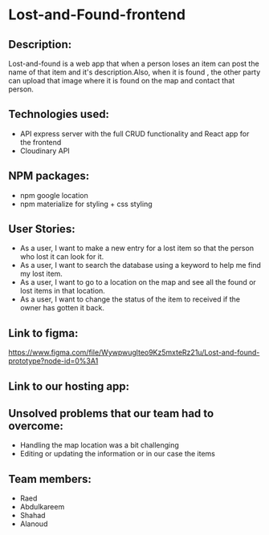 # Lost-and-Found-frontend



## Description:
 Lost-and-found is a web app that when a person  loses an item can post the name of that item and it's description.Also, when it is found  , the other party can upload that image where it is found on the map and contact that person.

## Technologies used:
- API express server with the full CRUD functionality and React app for the frontend
- Cloudinary API

## NPM packages:
- npm google location
- npm materialize for styling + css styling

## User Stories:
- As a user, I want to make a new entry for a lost item so that the person who lost it can look for it.
- As a user, I want to search the database using a keyword to help me find my lost item.
- As a user, I want to go to a location on the map and see all the found or lost items in that location.
- As a user, I want to change the status of the item to received if the owner has gotten it back.

## Link to figma:
https://www.figma.com/file/Wywpwuglteo9Kz5mxteRz21u/Lost-and-found-prototype?node-id=0%3A1


## Link to our hosting app:



## Unsolved problems that our team had to overcome:
 - Handling the map location was a bit challenging
 - Editing or updating the information or in our case the items 
 
 ## Team members:
- Raed 
- Abdulkareem
- Shahad
- Alanoud
 
